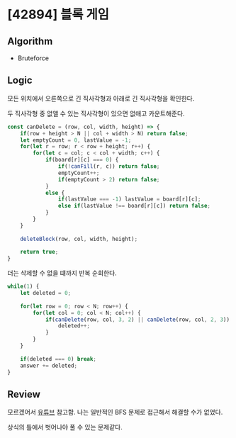 # [42894] 블록 게임
## Algorithm
- Bruteforce
## Logic
모든 위치에서 오른쪽으로 긴 직사각형과 아래로 긴 직사각형을 확인한다.

두 직사각형 중 없앨 수 있는 직사각형이 있으면 없애고 카운트해준다.
```js
const canDelete = (row, col, width, height) => {
    if(row + height > N || col + width > N) return false;
    let emptyCount = 0, lastValue = -1;
    for(let r = row; r < row + height; r++) {
        for(let c = col; c < col + width; c++) {
            if(board[r][c] === 0) {
                if(!canFill(r, c)) return false;
                emptyCount++;
                if(emptyCount > 2) return false;
            }
            else {
                if(lastValue === -1) lastValue = board[r][c];
                else if(lastValue !== board[r][c]) return false;
            }
        }
    }
    
    deleteBlock(row, col, width, height);
    
    return true;
}
```

더는 삭제할 수 없을 떄까지 반복 순회한다.

```js
while(1) {
    let deleted = 0;
    
    for(let row = 0; row < N; row++) {
        for(let col = 0; col < N; col++) {
            if(canDelete(row, col, 3, 2) || canDelete(row, col, 2, 3)) {
                deleted++;
            }
        }
    }
    
    if(deleted === 0) break;
    answer += deleted;
}
```

## Review
모르겠어서 [유튜브](https://www.youtube.com/watch?v=EB8p3bHLJyU) 참고함. 나는 일반적인 BFS 문제로 접근해서 해결할 수가 없었다.

상식의 틀에서 벗어나야 풀 수 있는 문제같다.